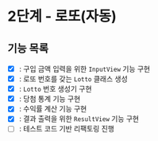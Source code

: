 # 2단계 - 로또(자동)
## 기능 목록
- [x] : 구입 금액 입력을 위한 `InputView` 기능 구현
- [x] : 로또 번호를 갖는 `Lotto` 클래스 생성
- [x] : `Lotto` 번호 생성기 구현
- [x] : 당첨 통계 기능 구현
- [x] : 수익률 계산 기능 구현
- [x] : 결과 출력을 위한 `ResultView` 기능 구현
- [ ] : 테스트 코드 기반 리팩토링 진행